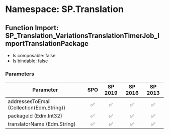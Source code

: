 # Namespace: SP.Translation

## Function Import: SP_Translation_VariationsTranslationTimerJob_ImportTranslationPackage

- Is composable: false
- Is bindable: false

### Parameters

Parameter | SPO | SP 2019 | SP 2016 | SP 2013
----------|:---:|:-------:|:-------:|:-------:
addressesToEmail (Collection(Edm.String)) | ✅ | ✅ | ✅ | ✅
packageId (Edm.Int32) | ✅ | ✅ | ✅ | ✅
translatorName (Edm.String) | ✅ | ✅ | ✅ | ✅